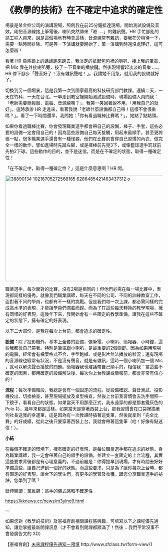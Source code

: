 # 《教學的技術》在不確定中追求的確定性 

<p>場景是某金控公司的演講現場，照例我在前25分鐘抵達現場，開始測試設備及音效。剛把音源線接上筆電後，喇叭突然傳來「嗯 ….」的雜訊聲。HR 手忙腳亂的請工程人員來，說是這個場地有時會這樣，音源線常有雜訊，要我在旁稍待一下，需要一點時間排除。可是等一下演講就要開始了，萬一演講到時還沒處理好，這可怎麼辦！</p>
<p>看著 HR 像熱鍋上的螞蟻跑來跑去，我淡定的拿起包包裡的喇叭，接上我的筆電，把 Mic 靠在外接喇叭旁，按了一下音樂的播放鍵。然後現場響起淡淡的音樂 ….。HR 停下腳步「聲音好了！沒有雜訊聲吔！」。我請她不用急，就用我的設備就好了。</p>
<p>切換到另一個場景，這是我第一次到國家最高的科技研究部門教課。連續二天，一天在竹科、一天在台北。一早走到教室裡開始測試設備時，現場設備人員問我：「老師需要簡報器、電腦、音源線嗎？」，我笑一笑回著說不用，「用我自己的就好」。這時承辦 HR 走進來，看著我說「老師什麼設備都自己帶！這樣不會很重嗎？」。看了一下時間還早，我問她：「你有看過職棒比賽嗎？」。她點了點點頭。</p>
<p>如果你看過職棒比賽，你會發現職業選手都會帶自己的設備，棒子、手套，這些必要的設備一定會用自己的！因為這些設備自己每天接觸，用起來最順手。甚至更誇張一點，很多職業選手還會有一種怪癖。他們在比賽前會穿自己習慣的內衣、做完全一樣的動作，譬如進場時先踏左腳，或是揮棒前先晃3下，或像籃球選手罰球前先拍2下球。這些動作的目的，並不是迷信。而是在不確定的狀態，取得一種確定性！</p>
<p>「在不確定中，取得一種確定性？」這是什麼意思啊？HR 問。</p>
<p><img alt="38890134 10216705272568185 6286485421463437312 o" border="0" height="337" src="https://afu.tw/wp-content/uploads/2018/08/38890134_10216705272568185_6286485421463437312_o.jpg" title="38890134_10216705272568185_6286485421463437312_o.jpg" width="599"/></p>
<p>職業選手，每次面對的比賽，沒有2場是相同的！但他們必需在每一場比賽中，表現都同樣的優秀。就像我們職業講師，每天在不同的公司、不同的訓練教室工作，面對著不同的學員，也都有不一樣的挑戰。但是我們每一次上課，都必需同樣的完成高水準的表現，才能讓學員們滿載而歸。而為了在這些每天轉換的教學現場，擁有同樣的好表現。這幾年下來，我開始會有一些固定的教學準備，讓我在這些不確定的狀態下，擁有確定的好表現。</p>
<p>以下二大部份，是我在每次上台前，都會追求的確定性。</p>
<p><strong>設備：</strong>除了投影機外，基本上全套的設備，像筆電、小喇叭、簡報器、小時鐘，這些我都會自己帶著。特別是筆電跟小喇叭，是最重要的2個關鍵。因為如果用現場的電腦，經常會有檔案格式不合、字型跑掉、或是影片無法播放的狀況；還有現場的音源線也經常有狀況，不是沒有聲音，就是有雜訊，這時一個小喇叭加一個 Mic ，就可以解決聲音播放的問題。簡報器我也建議帶自己順手的，相信我：當這些不確定的因素，都用確定的設備解決後，每次你上台教課或簡報前，都會非常有信心的！</p>
<p><strong>流程：</strong>每次準備階段，我總是會有一個固定的流程。從設備確認、聲音測試、投影機投出、切換檢查，甚至現場擺放及桌型檢查。然後上台前我習慣會去洗手間照一下鏡子，看看自己的狀態。如果當天不用那麼正式，我永遠穿的都是那套鐵灰色的 Polo 衫，幾年來都是這樣。如果當天是穿著西裝上台，那我習慣會在口袋裡插著何社長送我的幸運筆，這是因為有一次教課時插著這隻筆，然後就拿到「完全比賽」的好成績，從此之後只要穿著西裝上台，我就會帶著這隻筆（哈！好像有點迷信！）。</p>
<p><strong>小結</strong></p>
<p>在每個不確定的環境下，擁有確定的好表現，是每位職業選手都在追求的狀態。身為職業講師，我一定會帶著自己的順手的設備，並建立一套固定的上台流程，其實這些要求背後都是有心理意義的。不過前題是：你得提早到現場，才有時間去好好準備這些，讓自己進到一個好的狀態。而這些要求，只是為了讓你每次上台時，都有固定的好表現。讓台下的學生們，有更多的學習及收獲。跟您分享職業選手的袐訣，您學到了嗎？</p>
<p>延伸閱讀：萬維鋼：高手的儀式感和不確定性</p>
<p><a href="https://kknews.cc/news/m3ylno9.html">https://kknews.cc/news/m3ylno9.html</a></p>
<p>—</p>
<p>如果您對《教學的技術》及憲福育創相關課程感興趣，可填寫以下之課程優先通知，讓您掌握最新開課訊息（才不會看到開課都額滿了！然後 .. 我們平常沒事不會發廣告文的 XD）</p>
<p>【憲福育創】<a href="http://www.sfclass.tw/form-view/1">未來課程優先通知－預填</a> http://www.sfclass.tw/form-view/1</p>